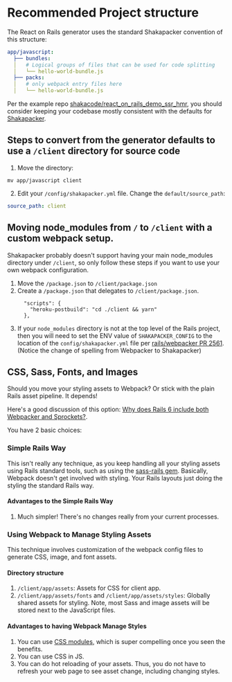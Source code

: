 # Recommended Project structure

The React on Rails generator uses the standard Shakapacker convention of this structure:

```yml
app/javascript:
  ├── bundles:
  │   # Logical groups of files that can be used for code splitting
  │   └── hello-world-bundle.js
  ├── packs:
  │   # only webpack entry files here
  │   └── hello-world-bundle.js
```

Per the example repo [shakacode/react_on_rails_demo_ssr_hmr](https://github.com/shakacode/react_on_rails_demo_ssr_hmr),
you should consider keeping your codebase mostly consistent with the defaults for [Shakapacker](https://github.com/shakacode/shakapacker).

## Steps to convert from the generator defaults to use a `/client` directory for source code

1. Move the directory:

```
mv app/javascript client
```

2. Edit your `/config/shakapacker.yml` file. Change the `default/source_path`:

```yml
source_path: client
```

## Moving node_modules from `/` to `/client` with a custom webpack setup.

Shakapacker probably doesn't support having your main node_modules directory under `/client`, so only follow these steps if you want to use your own webpack configuration.

1. Move the `/package.json` to `/client/package.json`
2. Create a `/package.json` that delegates to `/client/package.json`.
   ```
     "scripts": {
       "heroku-postbuild": "cd ./client && yarn"
     },
   ```
3. If your `node_modules` directory is not at the top level of the Rails project, then you will need to set the
   ENV value of `SHAKAPACKER_CONFIG` to the location of the `config/shakapacker.yml` file per [rails/webpacker PR 2561](https://github.com/rails/webpacker/pull/2561). (Notice the change of spelling from Webpacker to Shakapacker)

## CSS, Sass, Fonts, and Images

Should you move your styling assets to Webpack? Or stick with the plain Rails asset pipeline. It depends!

Here's a good discussion of this option: [Why does Rails 6 include both Webpacker and Sprockets?](https://rossta.net/blog/why-does-rails-install-both-webpacker-and-sprockets.html).

You have 2 basic choices:

### Simple Rails Way

This isn't really any technique, as you keep handling all your styling assets using Rails standard tools, such as using the [sass-rails gem](https://rubygems.org/gems/sass-rails/versions/5.0.4). Basically, Webpack doesn't get involved with styling. Your Rails layouts just doing the styling the standard Rails way.

#### Advantages to the Simple Rails Way

1. Much simpler! There's no changes really from your current processes.

### Using Webpack to Manage Styling Assets

This technique involves customization of the webpack config files to generate CSS, image, and font assets.

#### Directory structure

1. `/client/app/assets`: Assets for CSS for client app.
1. `/client/app/assets/fonts` and `/client/app/assets/styles`: Globally shared assets for styling. Note, most Sass and image assets will be stored next to the JavaScript files.

#### Advantages to having Webpack Manage Styles

1. You can use [CSS modules](https://github.com/css-modules/css-modules), which is super compelling once you seen the benefits.
1. You can use CSS in JS.
1. You can do hot reloading of your assets. Thus, you do not have to refresh your web page to see asset change, including changing styles.

